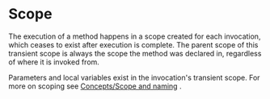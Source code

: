 <div id="scope" class="section level1">

Scope
=====

The execution of a method happens in a scope created for each
invocation, which ceases to exist after execution is complete. The
parent scope of this transient scope is always the scope the method was
declared in, regardless of where it is invoked from.

Parameters and local variables exist in the invocation's transient
scope. For more on scoping see [Concepts/Scope and
naming](http://wiki.gnome.org/action/show/Projects/Vala/Manual/Export/Vala/Manual/Concepts#Scope_and_naming)
.

</div>
